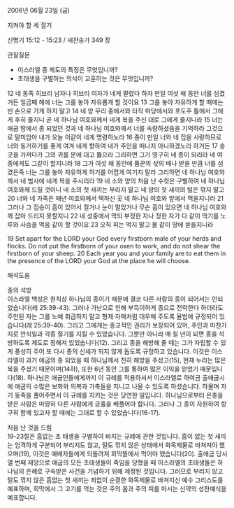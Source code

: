 2006년 06월 23일 (금)

지켜야 할 세 절기



신명기 15:12 - 15:23 / 새찬송가 349 장


관찰질문
- 이스라엘 종 제도의 특징은 무엇입니까?
- 초태생을 구별하는 의식이 교훈하는 것은 무엇입니까? 

12 네 동족 히브리 남자나 히브리 여자가 네게 팔렸다 하자 만일 여섯 해 동안 너를 섬겼거든 일곱째 해에 너는 그를 놓아 자유롭게 할 것이요 13 그를 놓아 자유하게 할 때에는 빈 손으로 가게 하지 말고 14 네 양 무리 중에서와 타작 마당에서와 포도주 틀에서 그에게 후히 줄지니 곧 네 하나님 여호와께서 네게 복을 주신 대로 그에게 줄지니라 15 너는 애굽 땅에서 종 되었던 것과 네 하나님 여호와께서 너를 속량하셨음을 기억하라 그것으로 말미암아 내가 오늘 이같이 네게 명령하노라 16 종이 만일 너와 네 집을 사랑하므로 너와 동거하기를 좋게 여겨 네게 향하여 내가 주인을 떠나지 아니하겠노라 하거든 17 송곳을 가져다가 그의 귀를 문에 대고 뚫으라 그리하면 그가 영구히 네 종이 되리라 네 여종에게도 그같이 할지니라 18 그가 여섯 해 동안에 품꾼의 삯의 배나 받을 만큼 너를 섬겼은즉 너는 그를 놓아 자유하게 하기를 어렵게 여기지 말라 그리하면 네 하나님 여호와께서 네 범사에 네게 복을 주시리라 19 네 소와 양의 처음 난 수컷은 구별하여 네 하나님 여호와께 드릴 것이니 네 소의 첫 새끼는 부리지 말고 네 양의 첫 새끼의 털은 깎지 말고 20 너와 네 가족은 매년 여호와께서 택하신 곳 네 하나님 여호와 앞에서 먹을지니라 21 그러나 그 짐승이 흠이 있어서 절거나 눈이 멀었거나 무슨 흠이 있으면 네 하나님 여호와께 잡아 드리지 못할지니 22 네 성중에서 먹되 부정한 자나 정한 자가 다 같이 먹기를 노루와 사슴을 먹음 같이 할 것이요 23 오직 피는 먹지 말고 물 같이 땅에 쏟을지니라

19  Set apart for the LORD your God every firstborn male of your herds and flocks. Do not put the firstborn of your oxen to work, and do not shear the firstborn of your sheep. 20 Each year you and your family are to eat them in the presence of the LORD your God at the place he will choose.

해석도움





종의 석방  
이스라엘 백성은 원칙상 하나님의 종이기 때문에 결코 다른 사람의 종이 되어서는 안되었습니다(레 25:39-43). 그러나 가난으로 인해 부득이하게 종으로 전락한다 하더라도 주인된 자는 그를 노예 취급하지 말고 형제·자매처럼 대우해 주도록 율법에 규정되어 있습니다(레 25:39-40). 그리고 그에게는 종교적인 권리가 보장되어 있어, 주인과 마찬가지로 안식일과 각종 절기를 지킬 수 있었습니다. 그뿐만 아니라 매 칠 년이 되면 종을 석방하도록 제도로 정해져 있었습니다(12). 그리고 종을 해방해 줄 때는 그가 자립할 수 있게 풍성히 주어 또 다시 종의 신세가 되지 않게 돕도록 규정하고 있습니다. 이것은 이스라엘이 과거 애굽의 종 되었을 때 하나님께서 친히 해방을 주셨고(15), 현재 누리는 많은 복을 주셨기 때문이며(14하), 또한 6년 동안 그를 통하여 많은 이익을 얻었기 때문입니다(18). 하나님은 애굽인들에게까지 이 규례를 적용하셔서 이스라엘로 하여금 출애굽시에 애굽의 수많은 보화와 의복과 가축들을 지니고 나올 수 있도록 하셨습니다. 하물며 자기 동족을 풀어주면서 이 규례를 지키는 것은 당연한 일입니다.  하나님으로부터 은총을 받은 사람은 마땅히 다른 사람에게 긍휼을 베풀어야 합니다. 그러나 그 종이 자원하여 항구히 함께 있고자 할 때에는 그대로 할 수 있었습니다(16-17). 

처음 난 것을 드림  
19-23절은 흠없는 초 태생을 구별하여 바치는 규례에 관한 것입니다. 흠이 없는 첫 새끼는 엄격하게 구분되어 부리지도 않고, 털도 깎지 않은 상태에서 화목제물로 바쳐져야 했으며(19), 이것은 예배자들에게 되돌려져 회막뜰에서 먹어야 했습니다(20). 출애굽 당시 열 번째 재앙으로 애굽의 모든 초태생들이 죽임을 당했을 때 이스라엘의 초태생들은 하나님의 은혜로 구속받은 사건을 기념하기 위해 제정된 것입니다. 그러므로 부리지 않고 털도 깎지 않은 흠없는 첫 새끼는 죄없이 순결한 화목제물로 바쳐지신 예수 그리스도를 예표하며, 회막에서 그 고기를 먹는 것은 주의 몸과 주의 피를 마시는 신약의 성찬예식을 예표합니다.